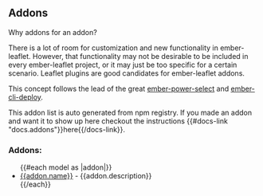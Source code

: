 <section class="docs-container docs-pt-8">

# Addons

Why addons for an addon?

There is a lot of room for customization and new functionality in ember-leaflet.
However, that functionality may not be desirable to be included in every ember-leaflet
project, or it may just be too specific for a certain scenario.
Leaflet plugins are good candidates for ember-leaflet addons.

This concept follows the lead of the great [ember-power-select](http://www.ember-power-select.com) and [ember-cli-deploy](http://ember-cli.github.io/ember-cli-deploy/).

This addon list is auto generated from npm registry. If you made an addon and want it to show up here checkout
the instructions {{#docs-link "docs.addons"}}here{{/docs-link}}.

### Addons:

<ul>
{{#each model as |addon|}}
  <li><a href={{addon.repo}} class="docs-md__a">{{addon.name}}</a> - {{addon.description}}</li>
{{/each}}
</ul>

</section>
